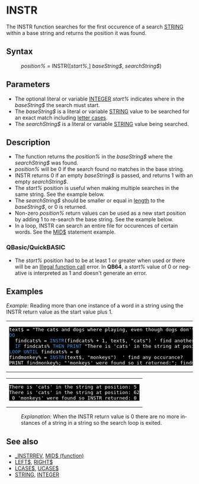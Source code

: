 <style>pre.codeide, pre.outputfixed, .outputcrt0 { background-color: #000 !important; color: #FFF !important; }</style><!DOCTYPE html>
<html class="client-nojs" dir="ltr" lang="en">
<head>
<title>INSTR - QB64 Phoenix Edition Wiki</title>
</head>
<body class="mediawiki ltr sitedir-ltr mw-hide-empty-elt ns-0 ns-subject page-INSTR rootpage-INSTR skin-vector action-view skin-vector-legacy vector-feature-language-in-header-enabled vector-feature-language-in-main-page-header-disabled vector-feature-language-alert-in-sidebar-disabled vector-feature-sticky-header-disabled vector-feature-sticky-header-edit-disabled vector-feature-table-of-contents-disabled vector-feature-visual-enhancement-next-disabled">
<div class="mw-body" id="content" role="main">
<a id="top"></a>
<h1 class="firstHeading mw-first-heading" id="firstHeading"><span class="mw-page-title-main">INSTR</span></h1>
<div class="vector-body" id="bodyContent">
<div class="mw-body-content mw-content-ltr" dir="ltr" id="mw-content-text" lang="en"><div class="mw-parser-output"><p>The <a class="mw-selflink selflink">INSTR</a> function searches for the first occurence of a search <a href="STRING" title="STRING">STRING</a> within a base string and returns the position it was found.
</p>
<h2><span class="mw-headline" id="Syntax">Syntax</span></h2>
<dl><dd><i>position%</i> = <a class="mw-selflink selflink">INSTR</a>([<i>start%</i>,] <i>baseString$</i>, <i>searchString$</i>)</dd></dl>
<p>
</p>
<h2><span class="mw-headline" id="Parameters">Parameters</span></h2>
<ul><li>The optional literal or variable <a href="INTEGER" title="INTEGER">INTEGER</a> <i>start%</i> indicates where in the <i>baseString$</i> the search must start.</li>
<li>The <i>baseString$</i> is a literal or variable <a href="STRING" title="STRING">STRING</a> value to be searched for an exact match including <a href="UCASE$" title="UCASE$">letter cases</a>.</li>
<li>The <i>searchString$</i> is a literal or variable <a href="STRING" title="STRING">STRING</a> value being searched.</li></ul>
<p>
</p>
<h2><span class="mw-headline" id="Description">Description</span></h2>
<ul><li>The function returns the <i>position%</i> in the <i>baseString$</i> where the <i>searchString$</i> was found.</li>
<li><i>position%</i> will be 0 if the search found no matches in the base string.</li>
<li><a class="mw-selflink selflink">INSTR</a> returns 0 if an empty <i>baseString$</i> is passed, and returns 1 with an empty <i>searchString$</i>.</li>
<li>The <i>start%</i> position is useful when making multiple searches in the same string. See the example below.</li>
<li>The <i>searchString$</i> should be smaller or equal in <a href="LEN" title="LEN">length</a> to the <i>baseString$</i>, or 0 is returned.</li>
<li>Non-zero <i>position%</i> return values can be used as a new start position by adding 1 to re-search the base string. See the example below.</li>
<li>In a loop, INSTR can search an entire file for occurences of certain words. See the <a href="MID$" title="MID$">MID$</a> statement example.</li></ul>
<h3><span id="QBasic.2FQuickBASIC"></span><span class="mw-headline" id="QBasic/QuickBASIC">QBasic/QuickBASIC</span></h3>
<ul><li>The <i>start%</i> position had to be at least 1 or greater when used or there will be an <a href="ERROR_Codes" title="ERROR Codes">Illegal function call</a> error. In <b>QB64</b>, a <i>start%</i> value of 0 or negative is interpreted as 1 and doesn't generate an error.</li></ul>
<p>
</p>
<h2><span class="mw-headline" id="Examples">Examples</span></h2>
<p><i>Example:</i> Reading more than one instance of a word in a string using the INSTR return value as the start value plus 1.
</p>
<table cellpadding="15px" width="100%">
<tbody><tr>
<td><pre class="codeide">text$ = "The cats and dogs where playing, even though dogs don't like cats."
<a href="DO...LOOP" title="DO...LOOP"><span style="color:#4593D8;">DO</span></a>
  findcats% = <a class="mw-selflink selflink"><span style="color:#4593D8;">INSTR</span></a>(findcats% + 1, text$, "cats") ' find another occurance after
  <a href="IF...THEN" title="IF...THEN"><span style="color:#4593D8;">IF</span></a> findcats% <a href="THEN" title="THEN"><span style="color:#4593D8;">THEN</span></a> <a href="PRINT" title="PRINT"><span style="color:#4593D8;">PRINT</span></a> "There is 'cats' in the string at position:"; findcats%
<a href="LOOP" title="LOOP"><span style="color:#4593D8;">LOOP</span></a> <a href="UNTIL" title="UNTIL"><span style="color:#4593D8;">UNTIL</span></a> findcats% = 0
findmonkey% = <a class="mw-selflink selflink"><span style="color:#4593D8;">INSTR</span></a>(text$, "monkeys")  ' find any occurance?
PRINT findmonkey%; "'monkeys' were found so it returned:"; findmonkey%
</pre>
</td></tr></tbody></table>
<table cellpadding="15px" width="100%">
<tbody><tr>
<td><pre class="outputcrt0">There is 'cats' in the string at position: 5
There is 'cats' in the string at position: 62
 0 'monkeys' were found so INSTR returned: 0
</pre>
</td></tr></tbody></table>
<dl><dd><i>Explanation:</i> When the INSTR return value is 0 there are no more instances of a string in a string so the search loop is exited.</dd></dl>
<p>
</p>
<h2><span class="mw-headline" id="See_also">See also</span></h2>
<ul><li><a href="INSTRREV" title="INSTRREV">_INSTRREV</a>, <a href="MID$_(function)" title="MID$ (function)">MID$ (function)</a></li>
<li><a href="LEFT$" title="LEFT$">LEFT$</a>, <a href="RIGHT$" title="RIGHT$">RIGHT$</a></li>
<li><a href="LCASE$" title="LCASE$">LCASE$</a>, <a href="UCASE$" title="UCASE$">UCASE$</a></li>
<li><a href="STRING" title="STRING">STRING</a>, <a href="INTEGER" title="INTEGER">INTEGER</a></li></ul>
<p>
</p>
<!-- 
NewPP limit report
Cached time: 20240714192449
Cache expiry: 86400
Reduced expiry: false
Complications: [show‐toc]
CPU time usage: 0.054 seconds
Real time usage: 0.086 seconds
Preprocessor visited node count: 218/1000000
Post‐expand include size: 1443/2097152 bytes
Template argument size: 275/2097152 bytes
Highest expansion depth: 3/100
Expensive parser function count: 0/100
Unstrip recursion depth: 0/20
Unstrip post‐expand size: 0/5000000 bytes
-->
<!--
Transclusion expansion time report (%,ms,calls,template)
100.00%   55.515      1 -total
 17.00%    9.435      1 Template:PageParameters
 12.54%    6.964      1 Template:PageExamples
  9.17%    5.091     20 Template:Parameter
  7.52%    4.173      8 Template:Cl
  7.26%    4.030      1 Template:PageDescription
  7.02%    3.896      1 Template:PageSyntax
  5.70%    3.164      1 Template:OutputStart
  5.49%    3.048      1 Template:CodeEnd
  5.45%    3.027      1 Template:CodeStart
-->
<!-- Saved in parser cache with key qb64pnix_mw19894-mwmb_:pcache:idhash:375-0!canonical and timestamp 20240714192449 and revision id 8386.
 -->
</div>
</div>
</div>
</div>
</body>
</html>